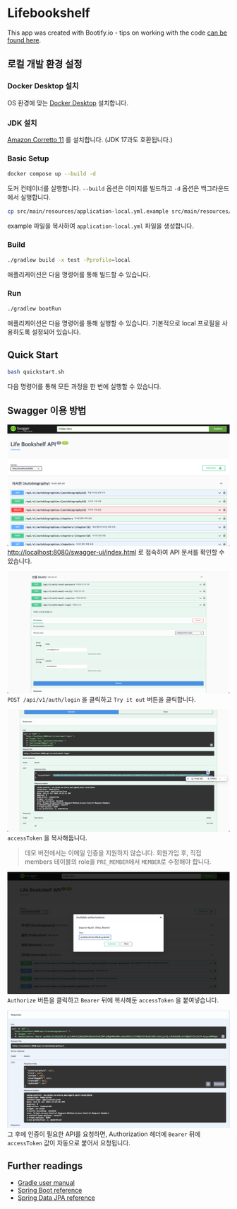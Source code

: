 # Lifebookshelf

This app was created with Bootify.io - tips on working with the
code [can be found here](https://bootify.io/next-steps/).

## 로컬 개발 환경 설정

### Docker Desktop 설치

OS 환경에 맞는 [Docker Desktop](https://www.docker.com/products/docker-desktop) 설치합니다.

### JDK 설치

[Amazon Corretto 11](https://docs.aws.amazon.com/corretto/latest/corretto-11-ug/downloads-list.html)
를 설치합니다. (JDK 17과도 호환됩니다.)

### Basic Setup

```bash
docker compose up --build -d
```

도커 컨테이너를 실행합니다. `--build` 옵션은 이미지를 빌드하고 `-d` 옵션은 백그라운드에서 실행합니다.

```bash
cp src/main/resources/application-local.yml.example src/main/resources/application-local.yml
```

example 파일을 복사하여 `application-local.yml` 파일을 생성합니다.

### Build

```bash
./gradlew build -x test -Pprofile=local
```

애플리케이션은 다음 명령어를 통해 빌드할 수 있습니다.

### Run

```bash
./gradlew bootRun
```

애플리케이션은 다음 명령어를 통해 실행할 수 있습니다.
기본적으로 local 프로필을 사용하도록 설정되어 있습니다.

## Quick Start

```bash
bash quickstart.sh
```

다음 명령어를 통해 모든 과정을 한 번에 실행할 수 있습니다.

## Swagger 이용 방법

![img.png](img.png)
[http://localhost:8080/swagger-ui/index.html](http://localhost:8080/swagger-ui/index.html) 로 접속하여
API 문서를 확인할 수 있습니다.

![img_1.png](img_1.png)
`POST /api/v1/auth/login` 을 클릭하고 `Try it out` 버튼을
클릭합니다.

![img_2.png](img_2.png)
`accessToken` 을 복사해둡니다.

> 데모 버전에서는 이메일 인증을 지원하지 않습니다. 회원가입 후, 직접 members 테이블의 role을 `PRE_MEMBER`에서 `MEMBER`로 수정해야 합니다.


![img_3.png](img_3.png)
`Authorize` 버튼을 클릭하고 `Bearer` 뒤에 복사해둔 `accessToken` 을 붙여넣습니다.

![img_4.png](img_4.png)
그 후에 인증이 필요한 API를 요청하면, Authorization 헤더에 `Bearer` 뒤에 `accessToken` 값이 자동으로 붙어서 요청됩니다.

## Further readings

* [Gradle user manual](https://docs.gradle.org/)
* [Spring Boot reference](https://docs.spring.io/spring-boot/docs/current/reference/htmlsingle/)
* [Spring Data JPA reference](https://docs.spring.io/spring-data/jpa/reference/jpa.html)
